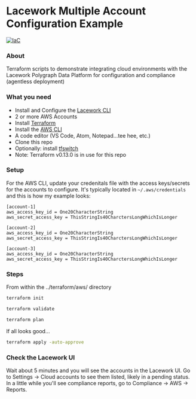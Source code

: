 # Lacework Multiple Account Configuration Example
  
[![IaC](https://app.soluble.cloud/api/v1/public/badges/a62dd66c-06cb-4a12-81fc-fe0daecf7d2d.svg?orgId=217215739745)](https://app.soluble.cloud/repos/details/github.com/kenlangdon/lw-multi-acct-config?orgId=217215739745)
  
### About
Terraform scripts to demonstrate integrating cloud environments with the Lacework Polygraph Data Platform for configuration and compliance (agentless deployment)

### What you need
 - Install and Configure the [Lacework CLI](https://docs.lacework.com/cli/)
 - 2 or more AWS Accounts
 - Install [Terraform](https://www.terraform.io/downloads)  
 - Install the [AWS CLI](https://docs.aws.amazon.com/cli/latest/userguide/cli-configure-quickstart.html)
 - A code editor (VS Code, Atom, Notepad...tee hee, etc.)
 - Clone this repo
 - Optionally: install [tfswitch](https://tfswitch.warrensbox.com/Install/)
 - Note: Terraform v0.13.0 is in use for this repo

### Setup

For the AWS CLI, update your credenitals file with the access keys/secrets for the accounts to configure. It's typically located in `~/.aws/credentials` and this is how my example looks:

```
[account-1]
aws_access_key_id = One20CharacterString
aws_secret_access_key = ThisStringIs40CharctersLongWhichIsLonger

[account-2]
aws_access_key_id = One20CharacterString
aws_secret_access_key = ThisStringIs40CharctersLongWhichIsLonger

[account-3]
aws_access_key_id = One20CharacterString
aws_secret_access_key = ThisStringIs40CharctersLongWhichIsLonger
```

### Steps

From within the ../terraform/aws/ directory

```bash 
terraform init
```

```bash 
terraform validate
```

```bash 
terraform plan
```

If all looks good...

```bash 
terraform apply -auto-approve
```

### Check the Lacework UI

Wait about 5 minutes and you will see the accounts in the Lacework UI. Go to Settings -> Cloud accounts to see them listed, likely in a pending status. In a little while you'll see compliance reports, go to Compliance -> AWS -> Reports.
